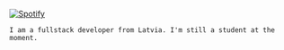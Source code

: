 
[![Spotify](https://img.shields.io/badge/-Spotify-3bb34b?style=for-the-badge&logo=Spotify&logoColor=161f16&link=https://github.com/ja1z666)](https://open.spotify.com/user/rg6e0enb5uy6wocqboyjs2j58)


```
I am a fullstack developer from Latvia. I'm still a student at the moment.
```
